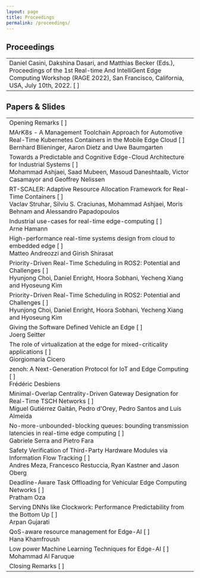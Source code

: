 ```yaml
---
layout: page
title: Proceedings
permalink: /proceedings/
---
```


## Proceedings

<table class="program" cellspacing="2" cellpadding="2" style="width: 100%;">
    <tbody>
        <tr>
            <td>Daniel Casini, Dakshina Dasari, and Matthias Becker (Eds.), Proceedings of the 1st Real-time And IntelliGent Edge Computing Workshop (RAGE 2022), San Francisco, California, USA, July 10th, 2022. [ 
                <a href="/2022/assets/data/proceedings/RAGE2022_Proceedings.pdf"><i class="fa fa-file-text-o"></i></a> 
                ]
            </td>
        </tr>
    </tbody>
</table>
        
## Papers & Slides

<table class="program" cellspacing="2" cellpadding="2" style="width: 100%;">
    <tbody>
        <tr>
            <td>Opening Remarks [ 
                <a href="/2022/assets/data/slides/opening.pdf"><i class="fa fa-slideshare"></i></a> 
                ]
            </td>
        </tr>
        <tr>
            <td>
                MArK8s - A Management Toolchain Approach for Automotive Real-Time Kubernetes Containers in the Mobile Edge Cloud [ 
                <a href="/2022/assets/data/papers/3647.pdf"><i class="fa fa-file-text-o"></i></a>
                <a href="/2022/assets/data/slides/blieninger.pdf"><i class="fa fa-slideshare"></i></a>
                ]
                <br>
                <span class="program-speaker">Bernhard Blieninger, Aaron Dietz and Uwe Baumgarten</span>
            </td>
        </tr>
        <tr>
            <td>
                Towards a Predictable and Cognitive Edge-Cloud Architecture for Industrial Systems [ 
                <a href="/2022/assets/data/papers/4542.pdf"><i class="fa fa-file-text-o"></i></a>
                <a href="/2022/assets/data/slides/ashjaei.pdf"><i class="fa fa-slideshare"></i></a>
                ]
                <br>
                <span class="program-speaker">Mohammad Ashjaei, Saad Mubeen, Masoud Daneshtaalb, Victor Casamayor and Geoffrey Nelissen<br>
                </span>
            </td>
        </tr>
        <tr>
            <td>
                RT-SCALER: Adaptive Resource Allocation Framework for Real-Time Containers [ 
                <a href="/2022/assets/data/papers/8076.pdf"><i class="fa fa-file-text-o"></i></a>
                <a href="/2022/assets/data/slides/struhar.pdf"><i class="fa fa-slideshare"></i></a>
                ]
                <br>
                <span class="program-speaker">Vaclav Struhar, Silviu S. Craciunas, Mohammad Ashjaei, Moris Behnam and Alessandro Papadopoulos<br>
                </span>
            </td>
        </tr>
        <tr>
            <td>
                Industrial use-cases for real-time edge-computing [ 
                <a href="/2022/assets/data/slides/hamman.pdf"><i class="fa fa-slideshare"></i></a>
                ]
                <br>
                <span class="program-speaker">Arne Hamann<br>
                </span>
            </td>
        </tr>
        <tr>
            <td>
                High-performance real-time systems design from cloud to embedded edge [ 
                <a href="/2022/assets/data/papers/5763.pdf"><i class="fa fa-file-text-o"></i></a>
                ]
                <br>
                <span class="program-speaker">Matteo Andreozzi and Girish Shirasat<br>
                </span>
            </td>
        </tr>
        <tr>
            <td>
                Priority-Driven Real-Time Scheduling in ROS2: Potential and Challenges [ 
                <a href="/2022/assets/data/papers/0625.pdf"><i class="fa fa-file-text-o"></i></a>
                <a href="/2022/assets/data/slides/choi.pdf"><i class="fa fa-slideshare"></i></a>
                ]
                <br>
                <span class="program-speaker">Hyunjong Choi, Daniel Enright, Hoora Sobhani, Yecheng Xiang and Hyoseung Kim<br>
                </span>
            </td>
        </tr>
        <tr>
            <td>
                Priority-Driven Real-Time Scheduling in ROS2: Potential and Challenges [ 
                <a href="/2022/assets/data/papers/0625.pdf"><i class="fa fa-file-text-o"></i></a>
                <a href="/2022/assets/data/slides/choi.pdf"><i class="fa fa-slideshare"></i></a>
                ]
                <br>
                <span class="program-speaker">Hyunjong Choi, Daniel Enright, Hoora Sobhani, Yecheng Xiang and Hyoseung Kim<br>
                </span>
            </td>
        </tr>
        <tr>
            <td>
                Giving the Software Defined Vehicle an Edge [ 
                <a href="/2022/assets/data/slides/seitter.pdf"><i class="fa fa-slideshare"></i></a>
                ]
                <br>
                <span class="program-speaker">Joerg Seitter<br>
                </span>
            </td>
        </tr>
        <tr>
            <td>
                The role of virtualization at the edge for mixed-criticality applications [ 
                <a href="/2022/assets/data/slides/cicero.pdf"><i class="fa fa-slideshare"></i></a>
                ]
                <br>
                <span class="program-speaker">Giorgiomaria Cicero<br>
                </span>
            </td>
        </tr>
        <tr>
            <td>
                zenoh: A Next-Generation Protocol for IoT and Edge Computing [ 
                <a href="/2022/assets/data/slides/desbiens.pdf"><i class="fa fa-slideshare"></i></a>
                ]
                <br>
                <span class="program-speaker">Frédéric Desbiens<br>
                </span>
            </td>
        </tr>
        <tr>
            <td>
                Minimal-Overlap Centrality-Driven Gateway Designation for Real-Time TSCH Networks [ 
                <a href="/2022/assets/data/papers/3523.pdf"><i class="fa fa-file-text-o"></i></a>
                <a href="/2022/assets/data/slides/gaitan.pdf"><i class="fa fa-slideshare"></i></a>
                ]
                <br>
                <span class="program-speaker">Miguel Gutiérrez Gaitán, Pedro d'Orey, Pedro Santos and Luís Almeida<br>
                </span>
            </td>
        </tr>
        <tr>
            <td>
                No-more-unbounded-blocking queues: bounding transmission latencies in real-time edge computing [ 
                <a href="/2022/assets/data/papers/8877.pdf"><i class="fa fa-file-text-o"></i></a>
                <a href="/2022/assets/data/slides/serra.pdf"><i class="fa fa-slideshare"></i></a>
                ]
                <br>
                <span class="program-speaker">Gabriele Serra and Pietro Fara<br>
                </span>
            </td>
        </tr>
        <tr>
            <td>
                Safety Verification of Third-Party Hardware Modules via Information Flow Tracking [ 
                <a href="/2022/assets/data/papers/7335.pdf"><i class="fa fa-file-text-o"></i></a>
                <a href="/2022/assets/data/slides/meza.pdf"><i class="fa fa-slideshare"></i></a>
                ]
                <br>
                <span class="program-speaker">Andres Meza, Francesco Restuccia, Ryan Kastner and Jason Oberg<br>
                </span>
            </td>
        </tr>
        <tr>
            <td>
                Deadline-Aware Task Offloading for Vehicular Edge Computing Networks [ 
                <a href="/2022/assets/data/slides/oza.pdf"><i class="fa fa-slideshare"></i></a>
                ]
                <br>
                <span class="program-speaker">Pratham Oza<br>
                </span>
            </td>
        </tr>
        <tr>
            <td>
                Serving DNNs like Clockwork: Performance Predictability from the Bottom Up [ 
                <a href="/2022/assets/data/slides/gujarati.pdf"><i class="fa fa-slideshare"></i></a>
                ]
                <br>
                <span class="program-speaker">Arpan Gujarati<br>
                </span>
            </td>
        </tr>
        <tr>
            <td>
                QoS-aware resource management for Edge-AI [ 
                <a href="/2022/assets/data/slides/khamfroush.pdf"><i class="fa fa-slideshare"></i></a>
                ]
                <br>
                <span class="program-speaker">Hana Khamfroush<br>
                </span>
            </td>
        </tr>
        <tr>
            <td>
                Low power Machine Learning Techniques for Edge-AI [ 
                <a href="/2022/assets/data/slides/faruque.pdf"><i class="fa fa-slideshare"></i></a>
                ]
                <br>
                <span class="program-speaker">Mohammad Al Faruque<br>
                </span>
            </td>
        </tr>
        <tr>
            <td>Closing Remarks [ 
                <a href="/2022/assets/data/slides/closing.pdf"><i class="fa fa-slideshare"></i></a> 
                ]
            </td>
        </tr>
    </tbody>
</table>
